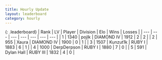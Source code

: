 ```yaml
---
title: Hourly Update
layout: leaderboard
category: hourly
---
```


{: .leaderboard}
| Rank | LV | Player | Division | Elo | Wins | Losses |
| --- | --- | --- | --- | --- | --- | --- |
| <span data-change="-">1</span> | 1340 | <span title="ID: 4783">pojlk</span> | DIAMOND IV | <span data-change="-">1912</span> | <span data-change="-">2</span> | <span data-change="-">2</span> |
| <span data-change="-1">2</span> | 955 | <span title="ID: 200908">Xaura</span> | DIAMOND IV | <span data-change="0">1900</span> | <span data-change="0">0</span> | <span data-change="0">1</span> |
| <span data-change="-">3</span> | 1507 | <span title="ID: 392407">Kunzut1k</span> | RUBY I | <span data-change="-">1883</span> | <span data-change="-">6</span> | <span data-change="-">1</span> |
| <span data-change="-">4</span> | 1000 | <span title="ID: 29091">DerpDerpson</span> | RUBY I | <span data-change="-">1880</span> | <span data-change="-">7</span> | <span data-change="-">0</span> |
| <span data-change="-2">5</span> | 591 | <span title="ID: 174294">Dylan Hall</span> | RUBY III | <span data-change="45">1832</span> | <span data-change="3">4</span> | <span data-change="0">0</span> |